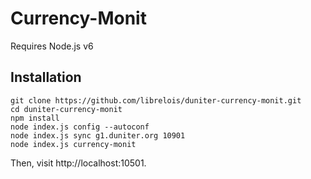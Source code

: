 # Currency-Monit

Requires Node.js v6

## Installation

    git clone https://github.com/librelois/duniter-currency-monit.git
    cd duniter-currency-monit
    npm install
    node index.js config --autoconf
    node index.js sync g1.duniter.org 10901
    node index.js currency-monit

Then, visit http://localhost:10501.
